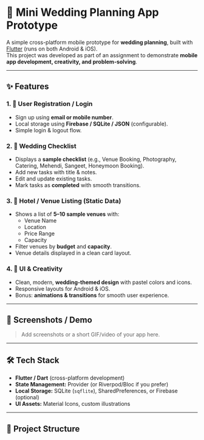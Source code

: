# 💍 Mini Wedding Planning App Prototype

A simple cross-platform mobile prototype for **wedding planning**, built with [Flutter](https://flutter.dev/) (runs on both Android & iOS).  
This project was developed as part of an assignment to demonstrate **mobile app development, creativity, and problem-solving**.

---

## ✨ Features

### 1. 🔑 User Registration / Login
- Sign up using **email or mobile number**.
- Local storage using **Firebase / SQLite / JSON** (configurable).
- Simple login & logout flow.

### 2. 📝 Wedding Checklist
- Displays a **sample checklist** (e.g., Venue Booking, Photography, Catering, Mehendi, Sangeet, Honeymoon Booking).
- Add new tasks with title & notes.
- Edit and update existing tasks.
- Mark tasks as **completed** with smooth transitions.

### 3. 🏨 Hotel / Venue Listing (Static Data)
- Shows a list of **5–10 sample venues** with:
  - Venue Name  
  - Location  
  - Price Range  
  - Capacity  
- Filter venues by **budget** and **capacity**.
- Venue details displayed in a clean card layout.

### 4. 🎨 UI & Creativity
- Clean, modern, **wedding-themed design** with pastel colors and icons.
- Responsive layouts for Android & iOS.
- Bonus: **animations & transitions** for smooth user experience.

---

## 📱 Screenshots / Demo
> Add screenshots or a short GIF/video of your app here.

---

## 🛠️ Tech Stack
- **Flutter / Dart** (cross-platform development)
- **State Management:** Provider (or Riverpod/Bloc if you prefer)
- **Local Storage:** SQLite (`sqflite`), SharedPreferences, or Firebase (optional)
- **UI Assets:** Material Icons, custom illustrations

---

## 📂 Project Structure
